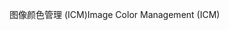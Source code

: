 <span data-ttu-id="bf92d-101">图像颜色管理 (ICM)</span><span class="sxs-lookup"><span data-stu-id="bf92d-101">Image Color Management (ICM)</span></span>